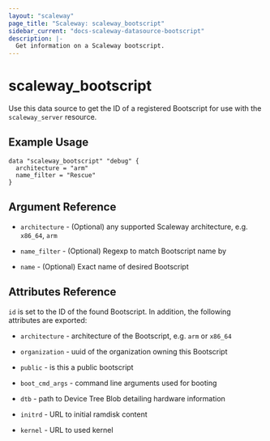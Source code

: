 ```yaml
---
layout: "scaleway"
page_title: "Scaleway: scaleway_bootscript"
sidebar_current: "docs-scaleway-datasource-bootscript"
description: |-
  Get information on a Scaleway bootscript.
---
```


# scaleway\_bootscript

Use this data source to get the ID of a registered Bootscript for use with the
`scaleway_server` resource.

## Example Usage

```
data "scaleway_bootscript" "debug" {
  architecture = "arm"
  name_filter = "Rescue"
}
```

## Argument Reference

* `architecture` - (Optional) any supported Scaleway architecture, e.g. `x86_64`, `arm`

* `name_filter` - (Optional) Regexp to match Bootscript name by

* `name` - (Optional) Exact name of desired Bootscript

## Attributes Reference

`id` is set to the ID of the found Bootscript. In addition, the following attributes
are exported:

* `architecture` - architecture of the Bootscript, e.g. `arm` or `x86_64`

* `organization` - uuid of the organization owning this Bootscript

* `public` - is this a public bootscript

* `boot_cmd_args` - command line arguments used for booting

* `dtb` - path to Device Tree Blob detailing hardware information

* `initrd` - URL to initial ramdisk content

* `kernel` - URL to used kernel

